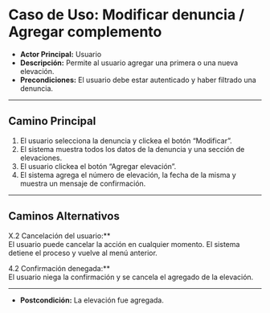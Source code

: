 # Caso de Uso: Modificar denuncia / Agregar complemento

- **Actor Principal:** Usuario  
- **Descripción:** Permite al usuario agregar una primera o una nueva elevación.  
- **Precondiciones:** El usuario debe estar autenticado y haber filtrado una denuncia.  

---

## Camino Principal

1. El usuario selecciona la denuncia y clickea el botón “Modificar”.
2. El sistema muestra todos los datos de la denuncia y una sección de elevaciones.
3. El usuario clickea el botón “Agregar elevación”.
6. El sistema agrega el número de elevación, la fecha de la misma y muestra un mensaje de confirmación.

---

## Caminos Alternativos

X.2 Cancelación del usuario:**  
  El usuario puede cancelar la acción en cualquier momento. El sistema detiene el proceso y vuelve al menú anterior.

4.2 Confirmación denegada:**  
  El usuario niega la confirmación y se cancela el agregado de la elevación.

---

- **Postcondición:** La elevación fue agregada.
